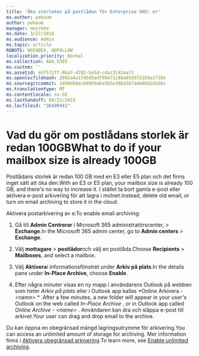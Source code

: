```yaml
---
title: 'Öka storleken på postlådan för Enterprise SKU: er'
ms.author: pebaum
author: pebaum
manager: mnirkhe
ms.date: 3/27/2018
ms.audience: Admin
ms.topic: article
ROBOTS: NOINDEX, NOFOLLOW
localization_priority: Normal
ms.collection: Adm_O365
ms.custom: ''
ms.assetid: e57572ff-0ba7-4782-ba5d-cdac3142ea71
ms.openlocfilehash: 2092a4a1f45d5edf99471c88a0556721b5a1f38e
ms.sourcegitcommit: 1d98db8acb9959aba3b5e308a567ade6b62da56c
ms.translationtype: MT
ms.contentlocale: sv-SE
ms.lasthandoff: 08/22/2019
ms.locfileid: "36499441"
---
```

# <a name="what-to-do-if-your-mailbox-size-is-already-100gb"></a><span data-ttu-id="87952-102">Vad du gör om postlådans storlek är redan 100GB</span><span class="sxs-lookup"><span data-stu-id="87952-102">What to do if your mailbox size is already 100GB</span></span>

<span data-ttu-id="87952-103">Postlådans storlek är redan 100 GB med en E3 eller E5 plan och det finns inget sätt att öka den.</span><span class="sxs-lookup"><span data-stu-id="87952-103">With an E3 or E5 plan, your mailbox size is already 100 GB, and there's no way to increase it.</span></span> <span data-ttu-id="87952-104">I stället ta bort gamla e-post eller aktivera e-post arkivering för att lagra i molnet.</span><span class="sxs-lookup"><span data-stu-id="87952-104">Instead, delete old email, or turn on email archiving to store it in the cloud.</span></span> 
  
<span data-ttu-id="87952-105">Aktivera postarkivering av e:</span><span class="sxs-lookup"><span data-stu-id="87952-105">To enable email archiving:</span></span>
  
1. <span data-ttu-id="87952-106">Gå till **Admin Centrerar** i Microsoft 365 administratörscenter, \> **Exchange**.</span><span class="sxs-lookup"><span data-stu-id="87952-106">In the Microsoft 365 admin center, go to **Admin centers** \> **Exchange**.</span></span> 
    
2. <span data-ttu-id="87952-107">Välj **mottagare** \> **postlådor**och välj en postlåda.</span><span class="sxs-lookup"><span data-stu-id="87952-107">Choose **Recipients** \> **Mailboxes**, and select a mailbox.</span></span> 
    
3. <span data-ttu-id="87952-108">Välj **Aktivera**i informationsfönstret under **Arkiv på plats**.</span><span class="sxs-lookup"><span data-stu-id="87952-108">In the details pane under **In-Place Archive**, choose **Enable**.</span></span> 
    
4. <span data-ttu-id="87952-109">Efter några minuter visas en ny mapp i användarens Outlook på webben som heter *Arkiv på plats* eller i Outlook app kallas \*Online Arkivera - \<namn\> \* .</span><span class="sxs-lookup"><span data-stu-id="87952-109">After a few minutes, a new folder will appear in your user's Outlook on the web called  *In-Place Archive*  , or in Outlook app called  *Online Archive - \<name\>*  .</span></span> <span data-ttu-id="87952-110">Användaren kan dra och släppa e-post till arkivet.</span><span class="sxs-lookup"><span data-stu-id="87952-110">Your user can drag and drop email to the archive.</span></span> 
    
<span data-ttu-id="87952-111">Du kan öppna en obegränsad mängd lagringsutrymme för arkivering.</span><span class="sxs-lookup"><span data-stu-id="87952-111">You can access an unlimited amount of storage for archiving.</span></span> <span data-ttu-id="87952-112">Mer information finns i [Aktivera obegränsad arkivering](https://support.office.com/article/enable-unlimited-archiving-in-office-365-admin-help-e2a789f2-9962-4960-9fd4-a00aa063559e).</span><span class="sxs-lookup"><span data-stu-id="87952-112">To learn more, see [Enable unlimited archiving](https://support.office.com/article/enable-unlimited-archiving-in-office-365-admin-help-e2a789f2-9962-4960-9fd4-a00aa063559e).</span></span>
  

